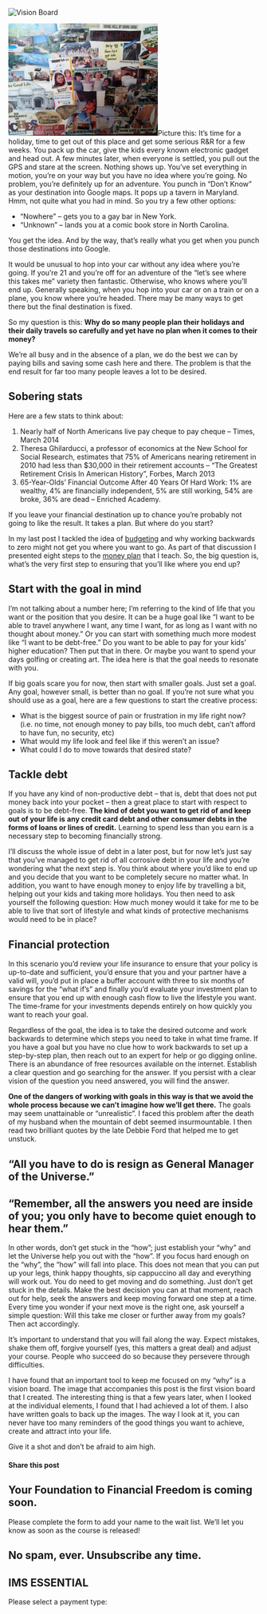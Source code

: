 ![Vision Board](https://yourfinanciallaunchpad.com/wp-content/uploads/elementor/thumbs/Vision-Board-qdc6ctku5dolaphy3e3x8c2t0aeflqn79oqrfq5jm0.jpg "Vision Board")

[![Vision Board](attachments/Vision-Board-300x225.jpg)](http://yflmainprod.wpengine.com/wp-content/uploads/2014/07/Vision-Board.jpg)Picture this: It’s time for a holiday, time to get out of this place and get some serious R&R for a few weeks. You pack up the car, give the kids every known electronic gadget and head out. A few minutes later, when everyone is settled, you pull out the GPS and stare at the screen. Nothing shows up. You’ve set everything in motion, you’re on your way but you have no idea where you’re going. No problem, you’re definitely up for an adventure. You punch in “Don’t Know” as your destination into Google maps. It pops up a tavern in Maryland. Hmm, not quite what you had in mind. So you try a few other options:

- “Nowhere” – gets you to a gay bar in New York.
- “Unknown” – lands you at a comic book store in North Carolina.

You get the idea. And by the way, that’s really what you get when you punch those destinations into Google.

It would be unusual to hop into your car without any idea where you’re going. If you’re 21 and you’re off for an adventure of the “let’s see where this takes me” variety then fantastic. Otherwise, who knows where you’ll end up. Generally speaking, when you hop into your car or on a train or on a plane, you know where you’re headed. There may be many ways to get there but the final destination is fixed.

So my question is this: **Why do so many people plan their holidays and their daily travels so carefully and yet have no plan when it comes to their money?**

We’re all busy and in the absence of a plan, we do the best we can by paying bills and saving some cash here and there. The problem is that the end result for far too many people leaves a lot to be desired.

## Sobering stats

Here are a few stats to think about:

1. Nearly half of North Americans live pay cheque to pay cheque – Times, March 2014
2. Theresa Ghilarducci, a professor of economics at the New School for Social Research, estimates that 75% of Americans nearing retirement in 2010 had less than $30,000 in their retirement accounts – “The Greatest Retirement Crisis In American History”, Forbes, March 2013
3. 65-Year-Olds’ Financial Outcome After 40 Years Of Hard Work: 1% are wealthy, 4% are financially independent, 5% are still working, 54% are broke, 36% are dead – Enriched Academy.

If you leave your financial destination up to chance you’re probably not going to like the result. It takes a plan. But where do you start?

In my last post I tackled the idea of [budgeting](https://yflmainprod.wpengine.com/2014/06/forget-about-budgeting-and-do-this-instead/) and why working backwards to zero might not get you where you want to go. As part of that discussion I presented eight steps to the [money plan](https://yflmainprod.wpengine.com/2014/06/forget-about-budgeting-and-do-this-instead/) that I teach. So, the big question is, what’s the very first step to ensuring that you’ll like where you end up?

## Start with the goal in mind

I’m not talking about a number here; I’m referring to the kind of life that you want or the position that you desire. It can be a huge goal like “I want to be able to travel anywhere I want, any time I want, for as long as I want with no thought about money.” Or you can start with something much more modest like “I want to be debt-free.” Do you want to be able to pay for your kids’ higher education? Then put that in there. Or maybe you want to spend your days golfing or creating art. The idea here is that the goal needs to resonate with you.

If big goals scare you for now, then start with smaller goals. Just set a goal. Any goal, however small, is better than no goal. If you’re not sure what you should use as a goal, here are a few questions to start the creative process:

- What is the biggest source of pain or frustration in my life right now? (i.e. no time, not enough money to pay bills, too much debt, can’t afford to have fun, no security, etc)
- What would my life look and feel like if this weren’t an issue?
- What could I do to move towards that desired state?

## Tackle debt

If you have any kind of non-productive debt – that is, debt that does not put money back into your pocket – then a great place to start with respect to goals is to be debt-free. **The kind of debt you want to get rid of and keep out of your life is** **any credit card debt and other consumer debts in the forms of loans or lines of credit.** Learning to spend less than you earn is a necessary step to becoming financially strong.

I’ll discuss the whole issue of debt in a later post, but for now let’s just say that you’ve managed to get rid of all corrosive debt in your life and you’re wondering what the next step is. You think about where you’d like to end up and you decide that you want to be completely secure no matter what. In addition, you want to have enough money to enjoy life by travelling a bit, helping out your kids and taking more holidays. You then need to ask yourself the following question: How much money would it take for me to be able to live that sort of lifestyle and what kinds of protective mechanisms would need to be in place?

## Financial protection

In this scenario you’d review your life insurance to ensure that your policy is up-to-date and sufficient, you’d ensure that you and your partner have a valid will, you’d put in place a buffer account with three to six months of savings for the “what if’s” and finally you’d evaluate your investment plan to ensure that you end up with enough cash flow to live the lifestyle you want. The time-frame for your investments depends entirely on how quickly you want to reach your goal.

Regardless of the goal, the idea is to take the desired outcome and work backwards to determine which steps you need to take in what time frame. If you have a goal but you have no clue how to work backwards to set up a step-by-step plan, then reach out to an expert for help or go digging online. There is an abundance of free resources available on the internet. Establish a clear question and go searching for the answer. If you persist with a clear vision of the question you need answered, you will find the answer.

**One of the dangers of working with goals in this way is that we avoid the whole process because we can’t imagine how we’ll get there.** The goals may seem unattainable or “unrealistic”. I faced this problem after the death of my husband when the mountain of debt seemed insurmountable. I then read two brilliant quotes by the late Debbie Ford that helped me to get unstuck.

## “All you have to do is resign as General Manager of the Universe.”

## “Remember, all the answers you need are inside of you; you only have to become quiet enough to hear them.”

In other words, don’t get stuck in the “how”; just establish your “why” and let the Universe help you out with the “how”. If you focus hard enough on the “why”, the “how” will fall into place. This does not mean that you can put up your legs, think happy thoughts, sip cappuccino all day and everything will work out. You do need to get moving and do something. Just don’t get stuck in the details. Make the best decision you can at that moment, reach out for help, seek the answers and keep moving forward one step at a time. Every time you wonder if your next move is the right one, ask yourself a simple question: Will this take me closer or further away from my goals? Then act accordingly.

It’s important to understand that you will fail along the way. Expect mistakes, shake them off, forgive yourself (yes, this matters a great deal) and adjust your course. People who succeed do so because they persevere through difficulties.

I have found that an important tool to keep me focused on my “why” is a vision board. The image that accompanies this post is the first vision board that I created. The interesting thing is that a few years later, when I looked at the individual elements, I found that I had achieved a lot of them. I also have written goals to back up the images. The way I look at it, you can never have too many reminders of the good things you want to achieve, create and attract into your life.

Give it a shot and don’t be afraid to aim high.

#### Share this post

## Your Foundation to Financial Freedom is coming soon.

Please complete the form to add your name to the wait list. We’ll let you know as soon as the course is released!

## No spam, ever. Unsubscribe any time.

## IMS ESSENTIAL

Please select a payment type: